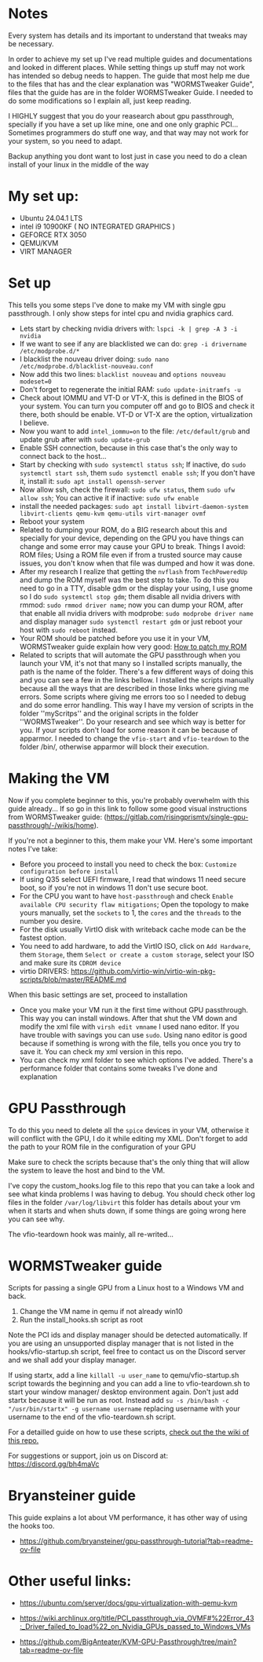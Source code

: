 # Notes

Every system has details and its important to understand that tweaks may be necessary.

In order to achieve my set up I've read multiple guides and documentations and looked in different places. While setting things up stuff may not work has intended so debug needs to happen. The guide that most help me due to the files that has and the clear explanation was "WORMSTweaker Guide", files that the guide has are in the folder WORMSTweaker Guide. I needed to do some modifications so I explain all, just keep reading.

I HIGHLY suggest that you do your reasearch about gpu passthrough, specially if you have a set up like mine, one and one only graphic PCI... Sometimes programmers do stuff one way, and that way may not work for your system, so you need to adapt.

Backup anything you dont want to lost just in case you need to do a clean install of your linux in the middle of the way

# My set up:
- Ubuntu 24.04.1 LTS
- intel i9 10900KF ( NO INTEGRATED GRAPHICS )
- GEFORCE RTX 3050
- QEMU/KVM
- VIRT MANAGER

# Set up

This tells you some steps I've done to make my VM with single gpu passthrough. I only show steps for intel cpu and nvidia graphics card.

- Lets start by checking nvidia drivers with: `lspci -k | grep -A 3 -i nvidia`
- If we want to see if any are blacklisted we can do: `grep -i drivername /etc/modprobe.d/*`
- I blacklist the nouveau driver doing: `sudo nano /etc/modprobe.d/blacklist-nouveau.conf`
- Now add this two lines: `blacklist nouveau` and `options nouveau modeset=0`
- Don't forget to regenerate the initial RAM: `sudo update-initramfs -u`
- Check about IOMMU and VT-D or VT-X, this is defined in the BIOS of your system. You can turn you computer off and go to BIOS and check it there, both should be enable. VT-D or VT-X are the option, virtualization I believe.
- Now you want to add `intel_iommu=on` to the file: `/etc/default/grub` and update grub after with `sudo update-grub`
- Enable SSH connection, because in this case that's the only way to connect back to the host...
- Start by checking with `sudo systemctl status ssh`; If inactive, do `sudo systemctl start ssh`, them `sudo systemctl enable ssh`; If you don't have it, install it: `sudo apt install openssh-server`
- Now allow ssh, check the firewall: `sudo ufw status`, them `sudo ufw allow ssh`; You can active it if inactive: `sudo ufw enable`
- install the needed packages: `sudo apt install libvirt-daemon-system libvirt-clients qemu-kvm qemu-utils virt-manager ovmf`
- Reboot your system
- Related to dumping your ROM, do a BIG research about this and specially for your device, depending on the GPU you have things can change and some error may cause your GPU to break. Things I avoid: ROM files; Using a ROM file even if from a trusted source may cause issues, you don't know when that file was dumped and how it was done.
- After my research I realize that getting the `nvflash` from `TechPoweredUp` and dump the ROM myself was the best step to take. To do this you need to go in a TTY, disable gdm or the display your using, I use gnome so I do `sudo systemctl stop gdm`; them disable all nvidia drivers with rmmod: `sudo rmmod driver name`; now you can dump your ROM, after that enable all nvidia drivers with modprobe: `sudo modprobe driver name` and display manager `sudo systemctl restart gdm` or just reboot your host with `sudo reboot` instead.
- Your ROM should be patched before you use it in your VM, WORMSTweaker guide explain how very good: [How to patch my ROM](https://gitlab.com/risingprismtv/single-gpu-passthrough/-/wikis/6-Preparation-and-placing-of-the-ROM-file)
- Related to scripts that will automate the GPU passthrough when you launch your VM, it's not that many so I installed scripts manually, the path is the name of the folder. There's a few different ways of doing this and you can see a few in the links bellow. I installed the scripts manually because all the ways that are described in those links where giving me errors. Some scripts where giving me errors too so I needed to debug and do some error handling. This way I have my version of scripts in the folder ''myScritps'' and the original scripts in the folder ''WORMSTweaker''. Do your research and see which way is better for you. If your scripts don't load for some reason it can be because of apparmor. I needed to change the `vfio-start` and `vfio-teardown` to the folder /bin/, otherwise apparmor will block their execution.

# Making the VM

Now if you complete beginner to this, you're probably overwhelm with this guide already... If so go in this link to follow some good visual instructions from WORMSTweaker guide: (https://gitlab.com/risingprismtv/single-gpu-passthrough/-/wikis/home). 

If you're not a beginner to this, them make your VM. Here's some important notes I've take:

- Before you proceed to install you need to check the box: `Customize configuration before install`
- If using Q35 select UEFI firmware, I read that windows 11 need secure boot, so if you're not in windows 11 don't use secure boot.
- For the CPU you want to have `host-passthrough` and check `Enable available CPU security flaw mitigations`; Open the topology to make yours manually, set the `sockets` to 1, the `cores` and the `threads` to the number you desire. 
- For the disk usually VirtIO disk with writeback cache mode can be the fastest option.
- You need to add hardware, to add the VirtIO ISO, click on `Add Hardware`, them `Storage`, them `Select or create a custom storage`, select your ISO and make sure its `CDROM device`
- virtio DRIVERS: https://github.com/virtio-win/virtio-win-pkg-scripts/blob/master/README.md

When this basic settings are set, proceed to installation

- Once you make your VM run it the first time without GPU passthrough. This way you can install windows. After that shut the VM down and modify the xml file with `virsh edit vmname` I used nano editor. If you have trouble with savings you can use `sudo`. Using nano editor is good because if something is wrong with the file, tells you once you try to save it. You can check my xml version in this repo.
- You can check my xml folder to see which options I've added. There's a performance folder that contains some tweaks I've done and explanation

# GPU Passthrough

To do this you need to delete all the `spice` devices in your VM, otherwise it will conflict with the GPU, I do it while editing my XML. Don't forget to add the path to your ROM file in the configuration of your GPU

Make sure to check the scripts because that's the only thing that will allow the system to leave the host and bind to the VM.

I've copy the custom_hooks.log file to this repo that you can take a look and see what kinda problems I was having to debug. You should check other log files in the folder `/var/log/libvirt` this folder has details about your vm when it starts and when shuts down, if some things are going wrong here you can see why.

The vfio-teardown hook was mainly, all re-writed...

# WORMSTweaker guide

Scripts for passing a single GPU from a Linux host to a Windows VM and back.

1. Change the VM name in qemu if not already win10
2. Run the install_hooks.sh script as root

Note the PCI ids and display manager should be detected automatically. If you are using an unsupported display manager that is not listed in the hooks/vfio-startup.sh script, feel free to contact us on the Discord server and we shall add your display manager.

If using startx, add a line `killall -u user_name` to qemu/vfio-startup.sh script towards the beginning and you can add a line to vfio-teardown.sh to start your window manager/ desktop environment again. Don't just add startx because it will be run as root. Instead add `su -s /bin/bash -c "/usr/bin/startx" -g username username` replacing username with your username to the end of the vfio-teardown.sh script.

For a detailled guide on how to use these scripts, [check out the the wiki of this repo.](https://gitlab.com/risingprismtv/single-gpu-passthrough/-/wikis/home)

For suggestions or support, join us on Discord at: https://discord.gg/bh4maVc

# Bryansteiner guide

This guide explains a lot about VM performance, it has other way of using the hooks too.

- https://github.com/bryansteiner/gpu-passthrough-tutorial?tab=readme-ov-file

# Other useful links:
- https://ubuntu.com/server/docs/gpu-virtualization-with-qemu-kvm

- https://wiki.archlinux.org/title/PCI_passthrough_via_OVMF#%22Error_43:_Driver_failed_to_load%22_on_Nvidia_GPUs_passed_to_Windows_VMs

- https://github.com/BigAnteater/KVM-GPU-Passthrough/tree/main?tab=readme-ov-file


